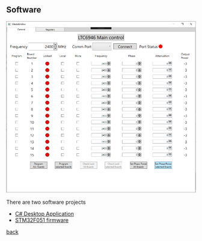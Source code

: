 ## Software

![Desktop Software](../images/software_general.png)

There are two software projects

- [C# Desktop Application](desktop_software.html)
- [STM32F051 firmware](embedded_software.hrml)

[back](../)
